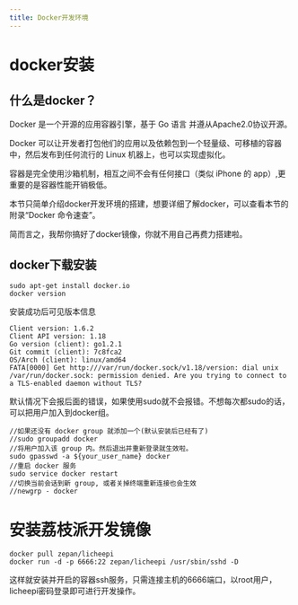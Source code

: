 ```yaml
---
title: Docker开发环境
---
```


docker安装
==========

什么是docker？
--------------

Docker 是一个开源的应用容器引擎，基于 Go 语言 并遵从Apache2.0协议开源。

Docker
可以让开发者打包他们的应用以及依赖包到一个轻量级、可移植的容器中，然后发布到任何流行的
Linux 机器上，也可以实现虚拟化。

容器是完全使用沙箱机制，相互之间不会有任何接口（类似 iPhone 的
app）,更重要的是容器性能开销极低。

本节只简单介绍docker开发环境的搭建，想要详细了解docker，可以查看本节的附录“Docker
命令速查”。

简而言之，我帮你搞好了docker镜像，你就不用自己再费力搭建啦。

docker下载安装
--------------

~~~~ {.sourceCode .bash}
sudo apt-get install docker.io
docker version
~~~~

安装成功后可见版本信息

~~~~ {.sourceCode .bash}
Client version: 1.6.2
Client API version: 1.18
Go version (client): go1.2.1
Git commit (client): 7c8fca2
OS/Arch (client): linux/amd64
FATA[0000] Get http:///var/run/docker.sock/v1.18/version: dial unix /var/run/docker.sock: permission denied. Are you trying to connect to a TLS-enabled daemon without TLS? 
~~~~

默认情况下会报后面的错误，如果使用sudo就不会报错。不想每次都sudo的话，可以把用户加入到docker组。

~~~~ {.sourceCode .bash}
//如果还没有 docker group 就添加一个(默认安装后已经有了)
//sudo groupadd docker
//将用户加入该 group 内。然后退出并重新登录就生效啦。
sudo gpasswd -a ${your_user_name} docker
//重启 docker 服务
sudo service docker restart
//切换当前会话到新 group, 或者关掉终端重新连接也会生效
//newgrp - docker
~~~~

安装荔枝派开发镜像
==================

~~~~ {.sourceCode .bash}
docker pull zepan/licheepi
docker run -d -p 6666:22 zepan/licheepi /usr/sbin/sshd -D
~~~~

这样就安装并开启的容器ssh服务，只需连接主机的6666端口，以root用户，licheepi密码登录即可进行开发操作。

